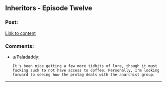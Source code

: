 ## Inheritors - Episode Twelve

### Post:

[Link to content](https://inheritorsserial.com/2020/12/13/episode-twelve/)

### Comments:

- u/Paladaddy:
  ```
  It's been nice getting a few more tidbits of lore, though it must fucking suck to not have access to coffee. Personally, I'm looking forward to seeing how the protag deals with the anarchist group.
  ```

---

